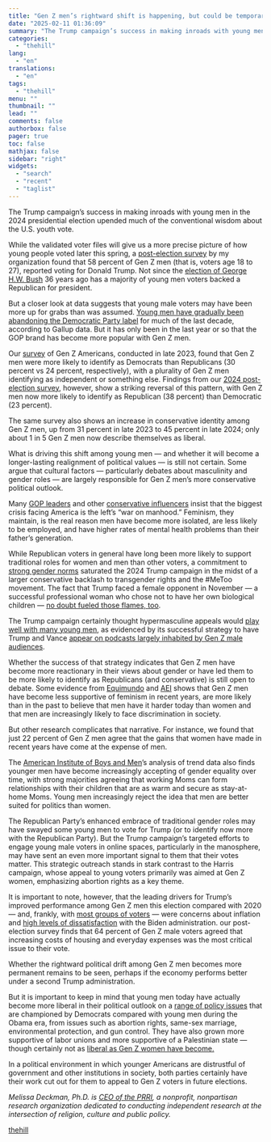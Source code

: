 ```yaml
---
title: "Gen Z men’s rightward shift is happening, but could be temporary"
date: "2025-02-11 01:36:09"
summary: "The Trump campaign’s success in making inroads with young men in the 2024 presidential election upended much of the conventional wisdom about the U.S. youth vote. While the validated voter files will give us a more precise picture of how young people voted later this spring, a post-election survey by..."
categories:
  - "thehill"
lang:
  - "en"
translations:
  - "en"
tags:
  - "thehill"
menu: ""
thumbnail: ""
lead: ""
comments: false
authorbox: false
pager: true
toc: false
mathjax: false
sidebar: "right"
widgets:
  - "search"
  - "recent"
  - "taglist"
---
```


The Trump campaign’s success in making inroads with young men in the 2024 presidential election upended much of the conventional wisdom about the U.S. youth vote.

While the validated voter files will give us a more precise picture of how young people voted later this spring, a [post-election survey](https://www.prri.org/research/analyzing-the-2024-presidential-vote-prris-post-election-survey/) by my organization found that 58 percent of Gen Z men (that is, voters age 18 to 27), reported voting for Donald Trump. Not since the [election of George H.W. Bush](https://electionstudies.org/data-tools/anes-guide/anes-guide.html?chart=vote_for_president_2_parties_and_others) 36 years ago has a majority of young men voters backed a Republican for president.

But a closer look at data suggests that young male voters may have been more up for grabs than was assumed. [Young men have gradually been abandoning the Democratic Party label](https://www.americansurveycenter.org/short-reads/gender-partisan-divide/) for much of the last decade, according to Gallup data. But it has only been in the last year or so that the GOP brand has become more popular with Gen Z men.

Our [survey](https://www.prri.org/research/generation-zs-views-on-generational-change-and-the-challenges-and-opportunities-ahead-a-political-and-cultural-glimpse-into-americas-future/) of Gen Z Americans, conducted in late 2023, found that Gen Z men were more likely to identify as Democrats than Republicans (30 percent vs 24 percent, respectively), with a plurality of Gen Z men identifying as independent or something else. Findings from our [2024 post-election survey](https://www.prri.org/research/analyzing-the-2024-presidential-vote-prris-post-election-survey/), however, show a striking reversal of this pattern, with Gen Z men now more likely to identify as Republican (38 percent) than Democratic (23 percent).

The same survey also shows an increase in conservative identity among Gen Z men, up from 31 percent in late 2023 to 45 percent in late 2024; only about 1 in 5 Gen Z men now describe themselves as liberal.

What is driving this shift among young men — and whether it will become a longer-lasting realignment of political values — is still not certain. Some argue that cultural factors — particularly debates about masculinity and gender roles — are largely responsible for Gen Z men’s more conservative political outlook.

Many [GOP leaders](https://www.washingtonpost.com/books/2023/05/18/manhood-josh-hawley-review/) and other [conservative influencers](https://www.youtube.com/watch?v=q25GgxABPE4) insist that the biggest crisis facing America is the left’s “war on manhood.” Feminism, they maintain, is the real reason men have become more isolated, are less likely to be employed, and have higher rates of mental health problems than their father’s generation.

While Republican voters in general have long been more likely to support traditional roles for women and men than other voters, a commitment to [strong gender norms](https://www.politico.com/news/2024/10/21/trump-arnold-palmer-masculinity-gender-00184770) saturated the 2024 Trump campaign in the midst of a larger conservative backlash to transgender rights and the #MeToo movement. The fact that Trump faced a female opponent in November — a successful professional woman who chose not to have her own biological children — [no doubt fueled those flames, too](https://www.politico.com/news/2024/09/18/sarah-huckabee-sanders-harris-children-00179800).

The Trump campaign certainly thought hypermasculine appeals would [play well with many young men](https://www.nytimes.com/2024/11/06/opinion/trump-white-young-men.html), as evidenced by its successful strategy to have Trump and Vance [appear on podcasts largely inhabited by Gen Z male audiences](https://www.npr.org/2024/09/20/g-s1-23911/how-trump-and-vances-tour-of-dude-influencers-might-help-them-win).

Whether the success of that strategy indicates that Gen Z men have become more reactionary in their views about gender or have led them to be more likely to identify as Republicans (and conservative) is still open to debate. Some evidence from [Equimundo](https://www.equimundo.org/wp-content/uploads/2023/05/STATE-OF-AMERICAN-MEN-2023.pdf) and [AEI](https://www.aei.org/articles/why-young-men-are-turning-against-feminism/) shows that Gen Z men have become less supportive of feminism in recent years, are more likely than in the past to believe that men have it harder today than women and that men are increasingly likely to face discrimination in society.

But other research complicates that narrative. For instance, we found that just 22 percent of Gen Z men agree that the gains that women have made in recent years have come at the expense of men.

The [American Institute of Boys and Men](https://aibm.org/commentary/no-young-men-are-not-turning-away-from-gender-equality/)’s analysis of trend data also finds younger men have become increasingly accepting of gender equality over time, with strong majorities agreeing that working Moms can form relationships with their children that are as warm and secure as stay-at-home Moms. Young men increasingly reject the idea that men are better suited for politics than women.

The Republican Party’s enhanced embrace of traditional gender roles may have swayed some young men to vote for Trump (or to identify now more with the Republican Party). But the Trump campaign’s targeted efforts to engage young male voters in online spaces, particularly in the manosphere, may have sent an even more important signal to them that their votes matter. This strategic outreach stands in stark contrast to the Harris campaign, whose appeal to young voters primarily was aimed at Gen Z women, emphasizing abortion rights as a key theme.

It is important to note, however, that the leading drivers for Trump’s improved performance among Gen Z men this election compared with 2020 — and, frankly, with [most groups of voters](https://www.dw.com/en/us-election-trump-lured-key-democrat-demographics-to-secure-presidency/a-70713548) — were concerns about inflation and [high levels of dissatisfaction](https://www.ipsos.com/en-us/trumps-comeback-complete?mkt_tok=Mjk3LUNYSi03OTUAAAGX6shOoX_WHlAN3bPYF5WpJbHGpbguGm9vmIM9p4ElzEMq_jynuN13QdAVYQQ_REVjntcmkYE7NNteONS50b_EpbVjG4pft-6cxvhqpGw_tj8XYRM) with the Biden administration. our post-election survey finds that 64 percent of Gen Z male voters agreed that increasing costs of housing and everyday expenses was the most critical issue to their vote.

Whether the rightward political drift among Gen Z men becomes more permanent remains to be seen, perhaps if the economy performs better under a second Trump administration.

But it is important to keep in mind that young men today have actually become more liberal in their political outlook on a [range of policy issues](https://news.gallup.com/poll/649826/exploring-young-women-leftward-expansion.aspx) that are championed by Democrats compared with young men during the Obama era, from issues such as abortion rights, same-sex marriage, environmental protection, and gun control. They have also grown more supportive of labor unions and more supportive of a Palestinian state — though certainly not as [liberal as Gen Z women have become.](https://cup.columbia.edu/book/the-politics-of-gen-z/9780231560085)

In a political environment in which younger Americans are distrustful of government and other institutions in society, both parties certainly have their work cut out for them to appeal to Gen Z voters in future elections.

*Melissa Deckman, Ph.D. is [CEO of the PRRI](https://www.prri.org/), a nonprofit, nonpartisan research organization dedicated to conducting independent research at the intersection of religion, culture and public policy.*

[thehill](https://thehill.com/opinion/campaign/5134296-gen-z-men-voting-trump/)
